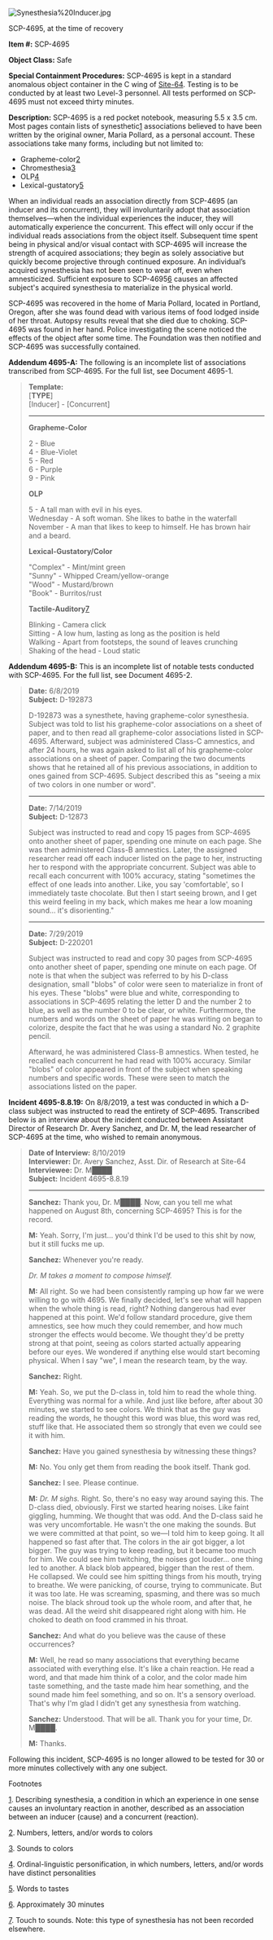 ![Synesthesia%20Inducer.jpg](http://scp-sandbox-3.wdfiles.com/local--files/lilac-snow/Synesthesia%20Inducer.jpg)

SCP-4695, at the time of recovery

**Item #:** SCP-4695

**Object Class:** Safe

**Special Containment Procedures:** SCP-4695 is kept in a standard anomalous object container in the C wing of [Site-64](/secure-facility-dossier-site-64). Testing is to be conducted by at least two Level-3 personnel. All tests performed on SCP-4695 must not exceed thirty minutes.

**Description:** SCP-4695 is a red pocket notebook, measuring 5.5 x 3.5 cm. Most pages contain lists of synesthetic[1](javascript:;) associations believed to have been written by the original owner, Maria Pollard, as a personal account. These associations take many forms, including but not limited to:

*   Grapheme-color[2](javascript:;)
*   Chromesthesia[3](javascript:;)
*   OLP[4](javascript:;)
*   Lexical-gustatory[5](javascript:;)

When an individual reads an association directly from SCP-4695 (an inducer and its concurrent), they will involuntarily adopt that association themselves—when the individual experiences the inducer, they will automatically experience the concurrent. This effect will only occur if the individual reads associations from the object itself. Subsequent time spent being in physical and/or visual contact with SCP-4695 will increase the strength of acquired associations; they begin as solely associative but quickly become projective through continued exposure. An individual’s acquired synesthesia has not been seen to wear off, even when amnesticized. Sufficient exposure to SCP-4695[6](javascript:;) causes an affected subject's acquired synesthesia to materialize in the physical world.

SCP-4695 was recovered in the home of Maria Pollard, located in Portland, Oregon, after she was found dead with various items of food lodged inside of her throat. Autopsy results reveal that she died due to choking. SCP-4695 was found in her hand. Police investigating the scene noticed the effects of the object after some time. The Foundation was then notified and SCP-4695 was successfully contained.

**Addendum 4695-A:** The following is an incomplete list of associations transcribed from SCP-4695. For the full list, see Document 4695-1.

> **Template:**  
> \[**TYPE**\]  
> \[Inducer\] - \[Concurrent\]
> 
> * * *
> 
> **Grapheme-Color**
> 
> 2 - Blue  
> 4 - Blue-Violet  
> 5 - Red  
> 6 - Purple  
> 9 - Pink
> 
> **OLP**
> 
> 5 - A tall man with evil in his eyes.  
> Wednesday - A soft woman. She likes to bathe in the waterfall  
> November - A man that likes to keep to himself. He has brown hair and a beard.
> 
> **Lexical-Gustatory/Color**
> 
> "Complex" - Mint/mint green  
> "Sunny" - Whipped Cream/yellow-orange  
> "Wood" - Mustard/brown  
> "Book" - Burritos/rust
> 
> **Tactile-Auditory**[7](javascript:;)
> 
> Blinking - Camera click  
> Sitting - A low hum, lasting as long as the position is held  
> Walking - Apart from footsteps, the sound of leaves crunching  
> Shaking of the head - Loud static

**Addendum 4695-B:** This is an incomplete list of notable tests conducted with SCP-4695. For the full list, see Document 4695-2.

> **Date:** 6/8/2019  
> **Subject:** D-192873
> 
> D-192873 was a synesthete, having grapheme-color synesthesia. Subject was told to list his grapheme-color associations on a sheet of paper, and to then read all grapheme-color associations listed in SCP-4695. Afterward, subject was administered Class-C amnestics, and after 24 hours, he was again asked to list all of his grapheme-color associations on a sheet of paper. Comparing the two documents shows that he retained all of his previous associations, in addition to ones gained from SCP-4695. Subject described this as "seeing a mix of two colors in one number or word".
> 
> * * *
> 
> **Date:** 7/14/2019  
> **Subject:** D-12873
> 
> Subject was instructed to read and copy 15 pages from SCP-4695 onto another sheet of paper, spending one minute on each page. She was then administered Class-B amnestics. Later, the assigned researcher read off each inducer listed on the page to her, instructing her to respond with the appropriate concurrent. Subject was able to recall each concurrent with 100% accuracy, stating "sometimes the effect of one leads into another. Like, you say 'comfortable', so I immediately taste chocolate. But then I start seeing brown, and I get this weird feeling in my back, which makes me hear a low moaning sound… it's disorienting."
> 
> * * *
> 
> **Date:** 7/29/2019  
> **Subject:** D-220201
> 
> Subject was instructed to read and copy 30 pages from SCP-4695 onto another sheet of paper, spending one minute on each page. Of note is that when the subject was referred to by his D-class designation, small "blobs" of color were seen to materialize in front of his eyes. These "blobs" were blue and white, corresponding to associations in SCP-4695 relating the letter D and the number 2 to blue, as well as the number 0 to be clear, or white. Furthermore, the numbers and words on the sheet of paper he was writing on began to colorize, despite the fact that he was using a standard No. 2 graphite pencil.
> 
> Afterward, he was administered Class-B amnestics. When tested, he recalled each concurrent he had read with 100% accuracy. Similar "blobs" of color appeared in front of the subject when speaking numbers and specific words. These were seen to match the associations listed on the paper.

**Incident 4695-8.8.19:** On 8/8/2019, a test was conducted in which a D-class subject was instructed to read the entirety of SCP-4695. Transcribed below is an interview about the incident conducted between Assistant Director of Research Dr. Avery Sanchez, and Dr. M, the lead researcher of SCP-4695 at the time, who wished to remain anonymous.

> **Date of Interview:** 8/10/2019  
> **Interviewer:** Dr. Avery Sanchez, Asst. Dir. of Research at Site-64  
> **Interviewee:** Dr. M████  
> **Subject:** Incident 4695-8.8.19
> 
> * * *
> 
> **Sanchez:** Thank you, Dr. M████. Now, can you tell me what happened on August 8th, concerning SCP-4695? This is for the record.
> 
> **M:** Yeah. Sorry, I'm just… you'd think I'd be used to this shit by now, but it still fucks me up.
> 
> **Sanchez:** Whenever you're ready.
> 
> _Dr. M takes a moment to compose himself._
> 
> **M:** All right. So we had been consistently ramping up how far we were willing to go with 4695. We finally decided, let's see what will happen when the whole thing is read, right? Nothing dangerous had ever happened at this point. We'd follow standard procedure, give them amnestics, see how much they could remember, and how much stronger the effects would become. We thought they'd be pretty strong at that point, seeing as colors started actually appearing before our eyes. We wondered if anything else would start becoming physical. When I say "we", I mean the research team, by the way.
> 
> **Sanchez:** Right.
> 
> **M:** Yeah. So, we put the D-class in, told him to read the whole thing. Everything was normal for a while. And just like before, after about 30 minutes, we started to see colors. We think that as the guy was reading the words, he thought this word was blue, this word was red, stuff like that. He associated them so strongly that even we could see it with him.
> 
> **Sanchez:** Have you gained synesthesia by witnessing these things?
> 
> **M:** No. You only get them from reading the book itself. Thank god.
> 
> **Sanchez:** I see. Please continue.
> 
> **M:** _Dr. M sighs._ Right. So, there's no easy way around saying this. The D-class died, obviously. First we started hearing noises. Like faint giggling, humming. We thought that was odd. And the D-class said he was very uncomfortable. He wasn't the one making the sounds. But we were committed at that point, so we—I told him to keep going. It all happened so fast after that. The colors in the air got bigger, a lot bigger. The guy was trying to keep reading, but it became too much for him. We could see him twitching, the noises got louder… one thing led to another. A black blob appeared, bigger than the rest of them. He collapsed. We could see him spitting things from his mouth, trying to breathe. We were panicking, of course, trying to communicate. But it was too late. He was screaming, spasming, and there was so much noise. The black shroud took up the whole room, and after that, he was dead. All the weird shit disappeared right along with him. He choked to death on food crammed in his throat.
> 
> **Sanchez:** And what do you believe was the cause of these occurrences?
> 
> **M:** Well, he read so many associations that everything became associated with everything else. It's like a chain reaction. He read a word, and that made him think of a color, and the color made him taste something, and the taste made him hear something, and the sound made him feel something, and so on. It's a sensory overload. That's why I'm glad I didn't get any synesthesia from watching.
> 
> **Sanchez:** Understood. That will be all. Thank you for your time, Dr. M████.
> 
> **M:** Thanks.

Following this incident, SCP-4695 is no longer allowed to be tested for 30 or more minutes collectively with any one subject.

Footnotes

[1](javascript:;). Describing synesthesia, a condition in which an experience in one sense causes an involuntary reaction in another, described as an association between an inducer (cause) and a concurrent (reaction).

[2](javascript:;). Numbers, letters, and/or words to colors

[3](javascript:;). Sounds to colors

[4](javascript:;). Ordinal-linguistic personification, in which numbers, letters, and/or words have distinct personalities

[5](javascript:;). Words to tastes

[6](javascript:;). Approximately 30 minutes

[7](javascript:;). Touch to sounds. Note: this type of synesthesia has not been recorded elsewhere.